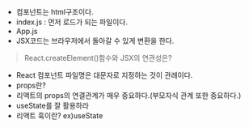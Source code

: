 * 컴포넌트는 html구조이다.
* index.js : 먼저 로드가 되는 파일이다.
* App.js
* JSX코드는 브라우저에서 돌아갈 수 있게 변환을 한다.
> React.createElement()함수와 JSX의 연관성은?
* React 컴포넌트 파일명은 대문자로 지정하는 것이 관례이다.
* props란?
* 리액트의 props의 연결관계가 매우 중요하다.(부모자식 관계 또한 중요하다.)
* useState를 잘 활용하라
* 리액트 훅이란? ex)useState
